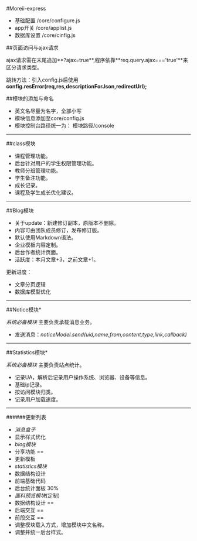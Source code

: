 #Moreii-express

 - 基础配置      /core/configure.js
 - app开关     /core/applist.js
 - 数据库设置     /core/cinfig.js

##页面访问与ajax请求

ajax请求需在末尾追加**?ajax=true**,程序依靠**req.query.ajax==='true'**来区分请求类型。

跳转方法：引入config.js后使用**config.resError(req,res,descriptionForJson,redirectUrl);**

##模块的添加与命名

 - 英文名尽量为名字，全部小写
 - 模块信息添加至core/config.js
 - 模块控制台路径统一为： 模块路径/console

------

##class模块

 - 课程管理功能。
 - 后台针对用户的学生权限管理功能。
 - 教师分班管理功能。
 - 学生备注功能。
 - 成长记录。
 - 课程及学生成长优化建议。

------

##Blog模块

 - 关于update：新建修订副本，原版本不删除。
 - 内容可由团队成员修订，发布修订版。
 - 默认使用Markdown语法。
 - 企业模板内容定制。
 - 后台作者统计页面。
  - 活跃度：本月文章+3，之前文章+1。

 更新进度：

 - 文章分页逻辑
 - 数据库模型优化

------

##Notice模块*

*系统必备模块* 主要负责承载消息业务。

 - 发送消息：*noticeModel.send(uid,name,from,content,type,link,callback)*

------

##Statistics模块*

*系统必备模块* 主要负责站点统计。

 - 记录UA，解析后记录用户操作系统、浏览器、设备等信息。
 - 基础ip记录。
 - 按访问模块归类。
 - 记录用户加载速度。

------
######更新列表

 - *消息盒子*
  - 显示样式优化
 - *blog模块*
  - 分享功能 ==
  - 更新模板
 - *statistics模块*
  - 数据结构设计
  - 前端基础代码
  - 后台统计面板 30%
 - *面料预览模块*(定制)
  - 数据结构设计 ==
  - 后端交互 ==
  - 前段交互 ==
 - 调整模块载入方式，增加模块中文名称。
 - 调整并统一后台样式。
